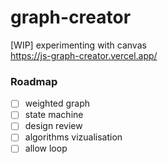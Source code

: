 # graph-creator

[WIP] experimenting with canvas   
https://js-graph-creator.vercel.app/

### Roadmap
- [ ] weighted graph
- [ ] state machine
- [ ] design review
- [ ] algorithms vizualisation
- [ ] allow loop
